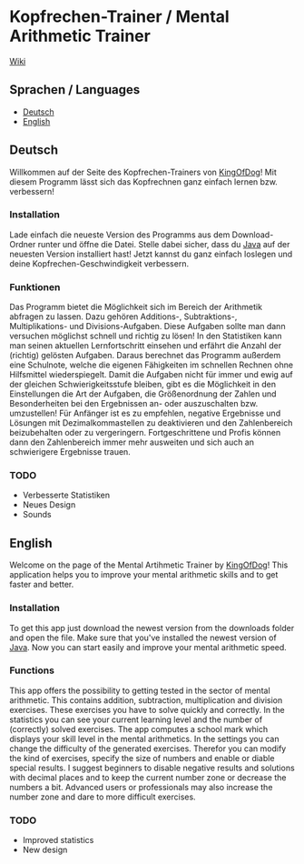 # Kopfrechen-Trainer / Mental Arithmetic Trainer

[Wiki](https://github.com/KingOfDog/Kopfrechen-Trainer/wiki)

## Sprachen / Languages
- [Deutsch](#deutsch)
- [English](#english)

## Deutsch
Willkommen auf der Seite des Kopfrechen-Trainers von [KingOfDog](http://youtube.com/KingOfDog)! Mit diesem Programm lässt sich das Kopfrechnen ganz einfach lernen bzw. verbessern!

### Installation
Lade einfach die neueste Version des Programms aus dem Download-Ordner runter und öffne die Datei. Stelle dabei sicher, dass du [Java](http://java.com/download) auf der neuesten Version installiert hast!
Jetzt kannst du ganz einfach loslegen und deine Kopfrechen-Geschwindigkeit verbessern.

### Funktionen
Das Programm bietet die Möglichkeit sich im Bereich der Arithmetik abfragen zu lassen. Dazu gehören Additions-, Subtraktions-, Multiplikations- und Divisions-Aufgaben. Diese Aufgaben sollte man dann versuchen möglichst schnell und richtig zu lösen!
In den Statistiken kann man seinen aktuellen Lernfortschritt einsehen und erfährt die Anzahl der (richtig) gelösten Aufgaben. Daraus berechnet das Programm außerdem eine Schulnote, welche die eigenen Fähigkeiten im schnellen Rechnen ohne Hilfsmittel wiederspiegelt.
Damit die Aufgaben nicht für immer und ewig auf der gleichen Schwierigkeitsstufe bleiben, gibt es die Möglichkeit in den Einstellungen die Art der Aufgaben, die Größenordnung der Zahlen und Besonderheiten bei den Ergebnissen an- oder auszuschalten bzw. umzustellen!
Für Anfänger ist es zu empfehlen, negative Ergebnisse und Lösungen mit Dezimalkommastellen zu deaktivieren und den Zahlenbereich beizubehalten oder zu vergeringern.
Fortgeschrittene und Profis können dann den Zahlenbereich immer mehr ausweiten und sich auch an schwierigere Ergebnisse trauen.

### TODO
- Verbesserte Statistiken
- Neues Design
- Sounds

## English
Welcome on the page of the Mental Artihmetic Trainer by [KingOfDog](http://youtube.com/KingOfDog)! This application helps you to improve your mental arithmetic skills and to get faster and better.

### Installation
To get this app just download the newest version from the downloads folder and open the file. Make sure that you've installed the newest version of [Java](http://java.com/download). Now you can start easily and improve your mental arithmetic speed.

### Functions
This app offers the possibility to getting tested in the sector of mental arithmetic. This contains addition, subtraction, multiplication and division exercises. These exercises you have to solve quickly and correctly.
In the statistics you can see your current learning level and the number of (correctly) solved exercises. The app computes a school mark which displays your skill level in the mental arithmetics.
In the settings you can change the difficulty of the generated exercises. Therefor you can modify the kind of exercises, specify the size of numbers and enable or diable special results.
I suggest beginners to disable negative results and solutions with decimal places and to keep the current number zone or decrease the numbers a bit.
Advanced users or professionals may also increase the number zone and dare to more difficult exercises.

### TODO
- Improved statistics
- New design
